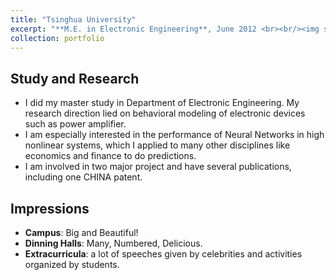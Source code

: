 ```yaml
---
title: "Tsinghua University"
excerpt: "**M.E. in Electronic Engineering**, June 2012 <br><br/><img src='/images/thu1.jpg'>"
collection: portfolio
---
```


## Study and Research
* I did my master study in Department of Electronic Engineering. My research direction lied on behavioral modeling of electronic devices such as power amplifier. 
* I am especially interested in the performance of Neural Networks in high nonlinear systems, which I applied to many other disciplines like economics and finance to do predictions. 
* I am involved in two major project and have several publications, including one CHINA patent.


## Impressions
* **Campus**: Big and Beautiful! 
* **Dinning Halls**: Many, Numbered, Delicious. 
* **Extracurricula**: a lot of speeches given by celebrities and activities organized by students.